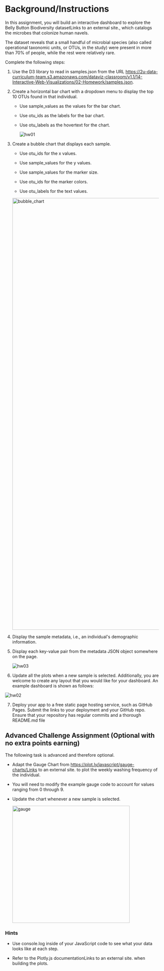 # Background/Instructions
In this assignment, you will build an interactive dashboard to explore the Belly Button Biodiversity datasetLinks to an external site., which catalogs the microbes that colonize human navels.

The dataset reveals that a small handful of microbial species (also called operational taxonomic units, or OTUs, in the study) were present in more than 70% of people, while the rest were relatively rare.


Complete the following steps:

1. Use the D3 library to read in samples.json from the URL https://2u-data-curriculum-team.s3.amazonaws.com/dataviz-classroom/v1.1/14-Interactive-Web-Visualizations/02-Homework/samples.json.

2. Create a horizontal bar chart with a dropdown menu to display the top 10 OTUs found in that individual.

    - Use sample_values as the values for the bar chart.

    - Use otu_ids as the labels for the bar chart.

    - Use otu_labels as the hovertext for the chart.

      ![hw01](https://github.com/JLaydeJ/belly-button-challenge/assets/134284646/52c08aba-4781-484a-b35c-132ca1a58c34)


3. Create a bubble chart that displays each sample.

    - Use otu_ids for the x values.

    - Use sample_values for the y values.

    - Use sample_values for the marker size.

    - Use otu_ids for the marker colors.

    - Use otu_labels for the text values.
  
    <img width="1416" alt="bubble_chart" src="https://github.com/JLaydeJ/belly-button-challenge/assets/134284646/92fea668-5899-48b5-b034-0bae98ff122c">


4. Display the sample metadata, i.e., an individual's demographic information.

5. Display each key-value pair from the metadata JSON object somewhere on the page.

      ![hw03](https://github.com/JLaydeJ/belly-button-challenge/assets/134284646/98e78d39-299a-4f8c-b858-e13c0b142710)


6. Update all the plots when a new sample is selected. Additionally, you are welcome to create any layout that you would like for your dashboard. An example dashboard is shown as follows:

![hw02](https://github.com/JLaydeJ/belly-button-challenge/assets/134284646/58c58947-7061-441d-9c60-f4c0da40ff79)


7. Deploy your app to a free static page hosting service, such as GitHub Pages. Submit the links to your deployment and your GitHub repo. Ensure that your repository has regular commits and a thorough README.md file

## Advanced Challenge Assignment (Optional with no extra points earning)

The following task is advanced and therefore optional.
- Adapt the Gauge Chart from https://plot.ly/javascript/gauge-charts/Links to an external site. to plot the weekly washing frequency of the individual.

- You will need to modify the example gauge code to account for values ranging from 0 through 9.

- Update the chart whenever a new sample is selected.

  <img width="384" alt="gauge" src="https://github.com/JLaydeJ/belly-button-challenge/assets/134284646/1e90bbee-26e5-4807-b845-14ecc1016def">

    
### Hints
- Use console.log inside of your JavaScript code to see what your data looks like at each step.

- Refer to the Plotly.js documentationLinks to an external site. when building the plots.

